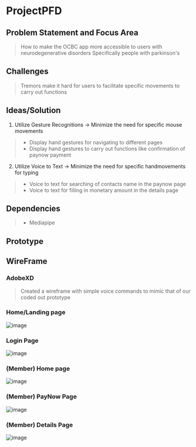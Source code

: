 # ProjectPFD

## Problem Statement and Focus Area
> How to make the OCBC app more accessible to users with neurodegenerative disorders
> Specifically people with parkinson's 

## Challenges
> Tremors make it hard for users to facilitate specific movements to carry out functions

## Ideas/Solution
1. Utilize Gesture Recognitions -> Minimize the need for specific mouse movements
> - Display hand gestures for navigating to different pages
> - Display hand gestures to carry out functions like confirmation of paynow payment
2. Utilize Voice to Text -> Minimize the need for specific handmovements for typing
> - Voice to text for searching of contacts name in the paynow page 
> - Voice to text for filling in monetary amount in the details page

## Dependencies 
> - Mediapipe


## Prototype
## WireFrame
### AdobeXD
> Created a wireframe with simple voice commands to mimic that of our coded out prototype

### Home/Landing page
![image](https://github.com/huixianglim/ProjectPFD/assets/116724250/12966a0e-2bd3-4c6c-a634-541ec4d67d3d)

### Login Page
![image](https://github.com/huixianglim/ProjectPFD/assets/116724250/019e6631-2e86-4995-a804-460a4c43829a)

### (Member) Home page
![image](https://github.com/huixianglim/ProjectPFD/assets/116724250/da41e3b0-693b-4310-8354-0d89c215de7c)

### (Member) PayNow Page
![image](https://github.com/huixianglim/ProjectPFD/assets/116724250/5aad58cd-6b9d-4788-b2a5-fdb43eeae00c)

### (Member) Details Page
![image](https://github.com/huixianglim/ProjectPFD/assets/116724250/38f353eb-3f5f-4a54-b486-d143356c40b4)
